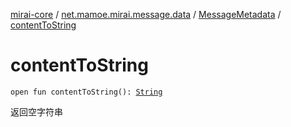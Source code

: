 [mirai-core](../../index.md) / [net.mamoe.mirai.message.data](../index.md) / [MessageMetadata](index.md) / [contentToString](./content-to-string.md)

# contentToString

`open fun contentToString(): `[`String`](https://kotlinlang.org/api/latest/jvm/stdlib/kotlin/-string/index.html)

返回空字符串

